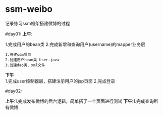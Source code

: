 # ssm-weibo
记录练习ssm框架搭建微博的过程

#day01:
**上午**:  

1.完成用户的bean类 2.完成新增和查询用户(username)的mapper业务层 

	1.搭建ssm项目
	2.创建用户bean类 User.java
	3.创建dao类、xml文件

**下午**   
1.完成user控制器层，搭建注册用户的jsp页面 2.完成登录

#day02:  

**上午**:1.完成发布微博的后台逻辑，简单搭了一个页面进行测试
**下午**:1.完成查询所有微博
